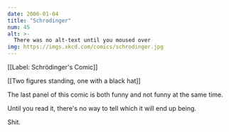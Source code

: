 ```yaml
---
date: 2006-01-04
title: "Schrodinger"
num: 45
alt: >-
  There was no alt-text until you moused over
img: https://imgs.xkcd.com/comics/schrodinger.jpg
---
```

[[Label: Schrödinger's Comic]]

[[Two figures standing, one with a black hat]]

The last panel of this comic is both funny and not funny at the same time.

Until you read it, there's no way to tell which it will end up being.

Shit.

